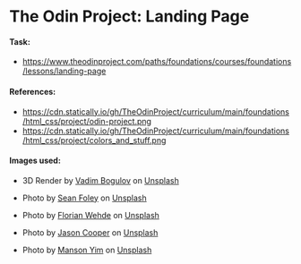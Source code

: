 # The Odin Project: Landing Page

#### Task:

- https://www.theodinproject.com/paths/foundations/courses/foundations/lessons/landing-page

#### References:

- https://cdn.statically.io/gh/TheOdinProject/curriculum/main/foundations/html_css/project/odin-project.png
- https://cdn.statically.io/gh/TheOdinProject/curriculum/main/foundations/html_css/project/colors_and_stuff.png

#### Images used:

- 3D Render by <a href="https://unsplash.com/@franku84?utm_source=unsplash&utm_medium=referral&utm_content=creditCopyText">Vadim Bogulov</a> on <a href="https://unsplash.com/t/3d-renders?utm_source=unsplash&utm_medium=referral&utm_content=creditCopyText">Unsplash</a>

- Photo by <a href="https://unsplash.com/@_stfeyes?utm_source=unsplash&utm_medium=referral&utm_content=creditCopyText">Sean Foley</a> on <a href="https://unsplash.com/s/photos/hong-kong?utm_source=unsplash&utm_medium=referral&utm_content=creditCopyText">Unsplash</a>
- Photo by <a href="https://unsplash.com/@florianwehde?utm_source=unsplash&utm_medium=referral&utm_content=creditCopyText">Florian Wehde</a> on <a href="https://unsplash.com/s/photos/hong-kong?utm_source=unsplash&utm_medium=referral&utm_content=creditCopyText">Unsplash</a>
- Photo by <a href="https://unsplash.com/@salty_sandals?utm_source=unsplash&utm_medium=referral&utm_content=creditCopyText">Jason Cooper</a> on <a href="https://unsplash.com/s/photos/hong-kong?utm_source=unsplash&utm_medium=referral&utm_content=creditCopyText">Unsplash</a>
- Photo by <a href="https://unsplash.com/@mansonyms?utm_source=unsplash&utm_medium=referral&utm_content=creditCopyText">Manson Yim</a> on <a href="https://unsplash.com/s/photos/hong-kong?utm_source=unsplash&utm_medium=referral&utm_content=creditCopyText">Unsplash</a>
